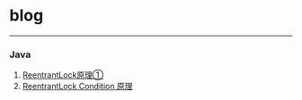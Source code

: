 # blog
---
### Java
1. [ReentrantLock原理①](./java/reentrantlock原理.md) 
2. [ReentrantLock Condition 原理](./java/reetrantlock_condition.md)